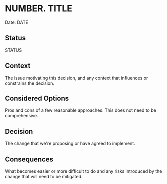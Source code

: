 # NUMBER. TITLE

Date: DATE

## Status

STATUS

## Context

The issue motivating this decision, and any context that influences or constrains the decision.

## Considered Options

Pros and cons of a few reasonable approaches. This does not need to be comprehensive.

## Decision

The change that we're proposing or have agreed to implement.

## Consequences

What becomes easier or more difficult to do and any risks introduced by the change that will need to be mitigated.
